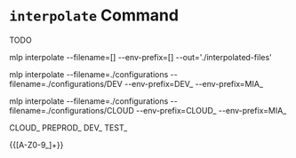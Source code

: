 # `interpolate` Command

TODO

mlp interpolate --filename=[] --env-prefix=[] --out='./interpolated-files'

mlp interpolate --filename=./configurations --filename=./configurations/DEV --env-prefix=DEV_ --env-prefix=MIA_

mlp interpolate --filename=./configurations --filename=./configurations/CLOUD --env-prefix=CLOUD_ --env-prefix=MIA_

CLOUD_
PREPROD_
DEV_
TEST_

{{[A-Z0-9_]+}}
